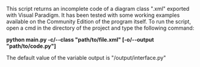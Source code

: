This script returns an incomplete code of a diagram class ".xml" exported with
Visual Paradigm. It has been tested with some working examples available on the
Community Edition of the program itself.
To run the script, open a cmd in the directory of the project and type the following
command:

**python main.py -c/--class "path/to/file.xml" [-o/--output "path/to/code.py"]**

The default value of the variable output is "/output/interface.py"
